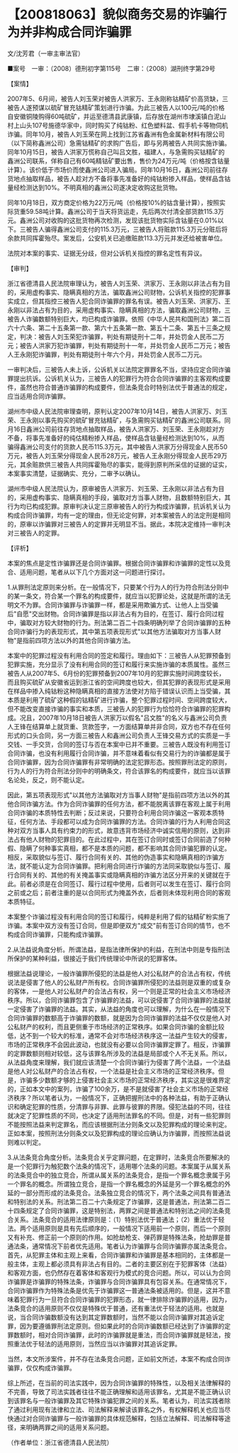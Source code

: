 # 【200818063】貌似商务交易的诈骗行为并非构成合同诈骗罪

文/沈芳君（一审主审法官）

■案号　一审：（2008）德刑初字第115号　二审：（2008）湖刑终字第29号

【案情】

2007年5、6月间，被告人刘玉荣对被告人洪家万、王永刚称钴精矿价高货缺，三被告人遂预谋以硫矿冒充钴精矿策划进行诈骗。为此三被告人以100元/吨的价格自安徽铜陵购得60吨硫矿，并运至德清县武康镇，后存放在湖州市埭溪镇白泥山村上山头107号施德华家中，同时购买了纯钴粉、红色塑料盆、假手机卡等物伺机诈骗。同年10月，被告人刘玉荣在网上找到江苏省鑫洲有色金属新材料有限公司（以下简称鑫洲公司）急需钴精矿的求购广告后，即与另两被告人共同实施诈骗。同年10月15日，被告人洪家万慌称自己叫吕文胜，福建人，与急需购买钴精矿的鑫洲公司联系，佯称自己有60吨精钴矿要出售，售价为24万元/吨（价格按含钴量计算）。该价低于市场价而使鑫洲公司进入骗局。同年10月16日，鑫洲公司前往存货地点抽取样品，被告人趁对方不备将事先准备好的纯钴粉掺入样品，使样品含钴量经检测达到10%。不明真相的鑫洲公司遂决定收购这批货物。

同年10月18日，双方商定价格为22万元/吨（价格按10%的钴含量计算），按照实际货重59.58吨计算。鑫洲公司于当天将货运走，先后两次付清全部货款115.3万元。鑫洲公司对收购的这批货物再次检测，发现该批货物实际含钴量在0.01%以下。三被告人骗得鑫洲公司支付的115.3万元，三被告人将赃款115.3万元分赃后将余款共同挥霍殆尽。案发后，公安机关已追缴赃款113.3万元并发还给被害单位。

法院对本案的事实、证据无分歧，但对公诉机关指控的罪名定性有异议。

【审判】

浙江省德清县人民法院审理认为，被告人刘玉荣、洪家万、王永刚以非法占有为目的，采用虚构事实、隐瞒真相的方法，骗取鑫洲公司财物，公诉机关指控的犯罪事实成立，但其指控三被告人犯合同诈骗罪的罪名有误。被告人刘玉荣、洪家万、王永刚以非法占有为目的，采用虚构事实、隐瞒真相的方法，骗取鑫洲公司财物，三被告人诈骗数额特别巨大，均已构成诈骗罪。依照《中华人民共和国刑法》第二百六十六条、第二十五条第一款、第六十五条第一款、第五十二条、第五十三条之规定，判决：被告人刘玉荣犯诈骗罪，判处有期徒刑十二年，并处罚金人民币二万元；被告人洪家万犯诈骗罪，判处有期徒刑十一年，并处罚金人民币二万元；被告人王永刚犯诈骗罪，判处有期徒刑十年六个月，并处罚金人民币二万元。

一审判决后，三被告人未上诉，公诉机关以法院定罪罪名不当，坚持应定合同诈骗罪提出抗诉。公诉机关认为，三被告人的犯罪行为符合合同诈骗罪的主客观构成要件，虽然也符合普通诈骗罪的构成要件，但法条竞合时特别法优于普通法的规定，应当适用合同诈骗罪。

湖州市中级人民法院审理查明，原判认定2007年10月14日，被告人洪家万、刘玉荣、王永刚以事先购买的硫矿冒充钴精矿，与急需购买钴精矿的鑫洲公司联系。同月16日鑫洲公司前往存货地点抽取样品，被告人洪家万、刘玉荣、王永刚趁对方不备，将事先准备好的纯估精粉掺入样品，使样品含钴量经检测达到10%，从而骗得鑫洲公司支付的货款人民币115.3万元，其中被告人洪家万分得现金人民币50万元，被告人刘玉荣分得现金人民币28万元，被告人王永刚分得现金人民币29万元，其余赃款供三被告人共同挥霍殆尽的事实，能得到原判所采信的证据的证实，本案事实清楚，证据确实、充分，二审予以确认。

湖州市中级人民法院认为，原审被告人洪家万、刘玉荣、王永刚以非法占有为目的，采用虚构事实、隐瞒真相的手段，骗取对方当事人财物，且数额特别巨大，其行为均已构成犯罪。原审判决认定三原审被告人的行为构成诈骗罪，抗诉机关认为构成合同诈骗罪，均有一定的理由，但无论定何罪，对本案被告人的法定刑是相同的，原审以诈骗罪对三被告人的定罪并无明显不当。据此，本院决定维持一审判决对三被告人的定罪。

【评析】

本案的焦点是定性诈骗罪还是合同诈骗罪。根据合同诈骗罪和诈骗罪的定性以及竞合、适用问题，笔者从以下几个方面对这一问题进行探讨。

1.从罪刑法定原则来分析。在一般情况下，只要某个行为人的行为符合刑法分则中的某一条文，符合某一个罪名的构成要件，就应当以犯罪论处，这就是所谓的法无明文不为罪。合同诈骗罪与诈骗罪一样，都是采用欺骗方式、让他人上当受骗后"自愿"交出财物。合同诈骗罪是指以非法占有为目的，在签订、履行合同过程中，骗取对方较大财物的行为。刑法第二百二十四条明确列举了合同诈骗罪的五种合同诈骗行为的表现形式，其中第五项表现形式"以其他方法骗取对方当事人财物"是指前四项方法以外的其他合同诈骗方法。

本案中的犯罪过程没有利用合同的签定和履行。理由如下：三被告人从犯罪预备到犯罪实施，充分显示了没有利用合同的签订和履行来实施诈骗的本质属性。虽然三被告人从2007年5、6月份的犯罪预备到2007年10月的犯罪实施时间跨度较长，而且购买硫矿从安徽省运到浙江省的空间跨度也较大，但其犯罪的表现形式是采用在样品中掺入纯钴粉这种隐瞒真相的直接方法使对方陷于错误认识而上当受骗，其本质是利用了硫矿这种假的钴精矿进行诈骗，整个犯罪过程时间、空间跨度较大，但不能改变直接诈骗的事实和本质，三被告人的犯罪行为恰恰符合诈骗罪的犯罪构成。况且，2007年10月18日被告人洪家万以假名"吕文胜"的名义与鑫洲公司负责人王锋在结算单上就货重、货款签字，一方面结算单并非合同，双方也不存在任何形式的口头合同，另一方面三被告人和鑫洲公司负责人王锋交易方式的实质是一手交钱、一手交货，合同的签订与否在本案中已并不重要。三被告人既没有利用签订合同诈骗，也没有利用履行合同诈骗，并不意味着看似有交易行为的诈骗都是属于合同诈骗罪，因为合同诈骗罪有非常明确的法定犯罪形态。按照罪刑法定的原则，行为人的行为符合刑法分则中的明确条文，符合该罪名的构成要件，就应当以该罪名论处，反之，则不能认定。

因此，第五项表现形式"以其他方法骗取对方当事人财物"是指前四项方法以外的其他合同诈骗方法。作为合同诈骗罪的任何方法，都不能脱离该罪在客观上属于利用合同诈骗的本质特性去判断；反过来说，只要符合利用合同诈骗这一客观本质特征，任何方法、手段都可以成为合同诈骗罪的方法。合同诈骗的行为人利用合同这种对双方当事人具有约束力的形式，故意违背市场经济中诚实信用的原则，达到非法占有他人财物的犯罪目的。在此过程中，其在签订合同时或签订合同前造了何种假、隐瞒了何种事实真相，都不是本质的问题，都不影响其合同诈骗犯罪的认定。相反，采取貌似与签订、履行合同有关的、其他的伪造事实和隐瞒真相的诈骗方法，就不能认定为合同诈骗罪。把利用合同进行诈骗的方法同采取貌似与签订、履行合同有关的、其他的有关掩盖事实或隐瞒真相的诈骗方法区分开来的关键就在于此。前者必须是在合同签订、履行过程中使用，后者则可以发生在签订、履行合同之前或之后；前者注重的是以合同形式为掩盖外衣，后者则未体现利用合同的客观本质特征。

本案整个诈骗过程没有利用合同的签订和履行，纯粹是利用了假的钴精矿粉实施了诈骗。本案中双方没有签订合同，但是即便双方"成交"前有签订合同的情节，也不构成合同诈骗罪，只能构成诈骗罪。

2.从法益说角度分析。所谓法益，是指法律所保护的利益，在刑法中则是专指刑法所保护的某种利益，很接近于我们传统理论中所说的犯罪客体。

根据法益说理论，一般诈骗罪所侵犯的法益是他人对公私财产的合法占有权，传统说法是侵害了他人的公私财产所有权。合同诈骗罪所侵犯的法益则是双重的或复杂的客体，一是他人对公私财产的合法占有权，另一个则是正常的社会主义市场经济秩序。所以，合同诈骗罪包含了诈骗罪的法益，可以说侵害了合同诈骗罪的法益就一定侵害了诈骗罪的法益。其实，从法益的角度也可以理解，为什么在一般情况下合同诈骗罪的数额高于诈骗罪的数额，就是因为合同诈骗罪的法益不仅仅是他人对公私财产的权利，而且更侧重于市场经济的正常秩序。如果合同诈骗的金额比较低，达不到一个较大的标准，通常不会对市场经济秩序这一法益产生较大的侵害，市场的正常秩序不会因此波动，也就没有必要以合同诈骗罪定罪了。相反，诈骗罪的定罪数额则相对较低，这与该罪名所涉及的法益是局部或个人不无关系。所以，从法益角度来理解，我们就应该清楚一个合同诈骗行为侵害了两个法益，一个法益是他人对公私财产的合法占有权，一个法益是社会主义市场的正常经济秩序。但是，诈骗多少数额才够的上侵害社会主义市场的正常经济秩序，其实这是很难界定的，正如本文中的案列，诈骗了100余万，是不是就侵害了社会主义市场的正常经济秩序？所以笔者认为，一般情况下，正确把握刑法中的各种法益，有助于正确认识和确定犯罪的性质，分清罪与非罪、此罪与彼罪的界限。侵犯法益的不同，往往就决定了犯罪性质的不同，也决定了适用刑法罪名的不同。但是，对有一些犯罪则不能按照法益来判定罪名，而应该根据刑法分则条文以及犯罪构成的理论来判定。正如本案，按照刑法分则条文以及犯罪构成的理论应确认为诈骗罪，而按照法益说则难以判定。

3.从法条竞合角度分析。法条竞合关乎定罪问题，在定罪时，法条竞合所要解决的是一个犯罪行为触犯数个法条的情况下，适用哪个法条的问题。本案属于从属关系的法条竞合中的独立竞合，所谓从属关系的法条竞合，是指一个罪名概念隶属于另一个罪名的概念。所谓独立竞合，是指一个罪名概念的外延是另一个罪名概念的外延的一部分而形成的法条竞合。法条独立竞合的情况下，两个法条之间具有普通法和特别法的关系。刑法第二百二十六条规定了诈骗罪，这是普通法，刑法第二百二十四条规定了合同诈骗罪，这是特别法，两罪之间是普通法和特别法之间的法条竞合关系。法条竞合的适用法律原则是：（1）特别法优于普通法；（2）重法优于轻法。两个适用原则是具有先后顺序的，一般情况下适用前一个原则，而后一个原则又有补充、修正前一个原则的作用。如抢劫枪支、弹药罪是特殊法条，抢劫罪是普通法条，通常情况下前者优先适用。笔者认为诈骗罪与合同诈骗罪亦属法条竞合。首先，从犯罪主体和主观上来看，合同诈骗罪和诈骗罪是基本相同的，主体都是一般主体，主观上都必须具有非法占有目的。二者的主要区别在于犯罪客体（法益）和客观方面，也仍然存在着客体和客观行为模式的竞合问题。所以，可以认为合同诈骗罪是诈骗罪的特殊法条，诈骗罪与合同诈骗罪具有包容关系。在通常情况下，合同诈骗罪作为特殊法条是优先于诈骗罪这一普通法条被适用的。但是，这并不意味着犯罪行为一旦符合合同诈骗罪的犯罪形态，就一律排除诈骗罪的适用，因为，法条竞合的适用原则不仅仅是特殊优于普通，还有重法优于轻法的适用。也就是说，当合同诈骗数额没有达到其定罪数额时，当然不能以合同诈骗罪对其追诉定罪，因为要遵循罪刑法定原则。但如果此时的合同诈骗数额已经达到了诈骗罪的定罪数额时，相对合同诈骗罪，此时的诈骗罪就是重法，而合同诈骗罪就是轻法，按照重法优于轻法的适用原则，当然应当以诈骗罪对其追诉定罪。

当然，本文所涉案件，并不存在法条竞合问题，正如前文所述，本案不构成合同诈骗罪，仅仅构成诈骗罪。

综上所述，在当前的司法实践中，因为合同诈骗罪的特殊性，以及相关法律解释的不完善，导致了司法实践者往往不能正确理解和适用该罪名，尤其是不能正确认识到该罪名与一般诈骗罪及其它特殊诈骗犯罪之间的关系。笔者认为，司法实践者除了通过利用现有法律和立法、司法解释来解读该罪名之外，有权解释机关也应当尽快通过对合同诈骗罪与一般诈骗罪的具体规范解释，包括立法解释、司法解释等途径，来明确两罪之间的适用关系问题。

（作者单位：浙江省德清县人民法院）
